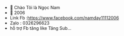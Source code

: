 - 👋 Chào Tôi là Ngọc Nam 
- 💬 2006
- Link Fb :https://www.facebook.com/namday11112006
-  Zalo : 0326296623
- hỗ trợ Fb tăng like Tăng Sub...
<!---
LaNgocNam/LaNgocNam is a ✨ special ✨ repository because its `README.md` (this file) appears on your GitHub profile.
You can click the Preview link to take a look at your changes.
--->
